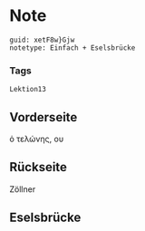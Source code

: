 # Note
```
guid: xetF8w}Gjw
notetype: Einfach + Eselsbrücke
```

### Tags
```
Lektion13
```

## Vorderseite
ὁ τελώνης, ου

## Rückseite
Zöllner

## Eselsbrücke

